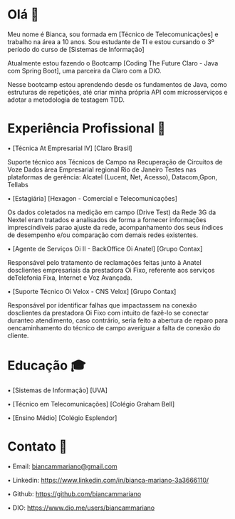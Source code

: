 
# Olá 👋

Meu nome é Bianca, sou formada em [Técnico de Telecomunicações] e trabalho na área a 10 anos. Sou estudante de TI e estou cursando o 3º período do curso de [Sistemas de Informação]

Atualmente estou fazendo o Bootcamp [Coding The Future Claro - Java com Spring Boot], uma parceira da Claro com a DIO.

Nesse bootcamp estou aprendendo desde os fundamentos de Java, como estruturas de repetições, até criar minha  própria API com microsserviços e adotar a metodologia de testagem TDD. 

 # Experiência Profissional 💼
 
• [Técnica At Empresarial IV] [Claro Brasil]

Suporte técnico aos Técnicos de Campo na Recuperação de Circuitos de Voze Dados área Empresarial regional Rio de Janeiro Testes nas plataformas de gerência: Alcatel (Lucent, Net, Acesso), Datacom,Gpon, Tellabs

• [Estagiária] [Hexagon - Comercial e Telecomunicações]

Os dados coletados na medição em campo (Drive Test) da Rede 3G da Nextel eram tratados e analisados de forma a fornecer informações imprescindíveis parao ajuste da rede, acompanhamento dos seus índices de desempenho e/ou comparação com demais redes existentes.

• [Agente de Serviços Oi II - BackOffice Oi Anatel] [Grupo Contax]

Responsável pelo tratamento de reclamações feitas junto à Anatel dosclientes empresariais da prestadora Oi Fixo, referente aos serviços deTelefonia Fixa, Internet e Voz Avançada.

• [Suporte Técnico Oi Velox - CNS Velox] [Grupo Contax]

Responsável por identificar falhas que impactassem na conexão dosclientes da prestadora Oi Fixo com intuito de fazê-lo se conectar duranteo atendimento, caso contrário, seria feito a abertura de reparo para oencaminhamento do técnico de campo averiguar a falta de conexão do cliente.

# Educação 🎓

• [Sistemas de Informação] [UVA]

• [Técnico em Telecomunicações] [Colégio Graham Bell]
    
• [Ensino Médio] [Colégio Esplendor]   

# Contato 💬 

• Email: biancammariano@gmail.com

• Linkedin: https://www.linkedin.com/in/bianca-mariano-3a3666110/

• Github: https://github.com/biancammariano

• DIO: https://www.dio.me/users/biancammariano